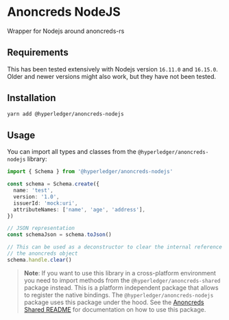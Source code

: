 # Anoncreds NodeJS

Wrapper for Nodejs around anoncreds-rs

## Requirements

This has been tested extensively with Nodejs version `16.11.0` and `16.15.0`.
Older and newer versions might also work, but they have not been tested.

## Installation

```sh
yarn add @hyperledger/anoncreds-nodejs
```

## Usage

You can import all types and classes from the `@hyperledger/anoncreds-nodejs` library:

```typescript
import { Schema } from '@hyperledger/anoncreds-nodejs'

const schema = Schema.create({
  name: 'test',
  version: '1.0',
  issuerId: 'mock:uri',
  attributeNames: ['name', 'age', 'address'],
})

// JSON representation
const schemaJson = schema.toJson()

// This can be used as a deconstructor to clear the internal reference to
// the anoncreds object
schema.handle.clear()
```

> **Note**: If you want to use this library in a cross-platform environment you need to import methods from the `@hyperledger/anoncreds-shared` package instead. This is a platform independent package that allows to register the native bindings. The `@hyperledger/anoncreds-nodejs` package uses this package under the hood. See the [Anoncreds Shared README](https://github.com/hyperledger/indy-vdr/tree/main/wrappers/javascript/anoncreds-shared/README.md) for documentation on how to use this package.

